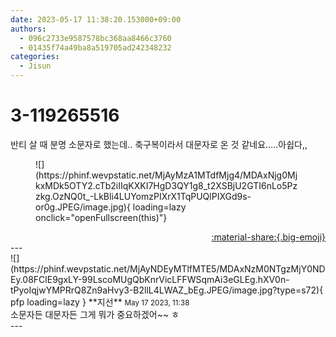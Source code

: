 ```yaml
---
date: 2023-05-17 11:38:20.153000+09:00
authors:
  - 096c2733e9587578bc368aa8466c3760
  - 01435f74a49ba8a519705ad242348232
categories:
  - Jisun
---
```


# 3-119265516

<div class="post-container" markdown="1">
<div class="content-container md-sidebar__scrollwrap" markdown="1">

반티 살 때 분명 소문자로 했는데.. 축구복이라서 대문자로 온 것 같네요…..아쉽다,,
<figure markdown="1">
![](https://phinf.wevpstatic.net/MjAyMzA1MTdfMjg4/MDAxNjg0MjkxMDk5OTY2.cTb2iIIqKXKI7HgD3QY1g8_t2XSBjU2GTI6nLo5Pzzkg.OzNQ0t_-LkBli4LUYomzPIXrX1TqPUQlPIXGd9s-or0g.JPEG/image.jpg){ loading=lazy onclick="openFullscreen(this)"}
</figure>


</div>
</div>

<div style="text-align: right;" markdown="1">
<a href="https://weverse.io/fromis9/fanpost/3-119265516" style="text-align: right;">:material-share:{.big-emoji}</a>
</div>
---

<div class="comments-container md-sidebar__scrollwrap" markdown="1">
<div class="comment" markdown="1">
<div class='id-container' markdown="1">
![](https://phinf.wevpstatic.net/MjAyNDEyMTlfMTE5/MDAxNzM0NTgzMjY0NDEy.08FClE9gxLY-99LscoMUgQbKnrVicLFFWSqmAi3eGLEg.hXV0n-tPyoIqjwYMPRrQ8Zn9aHvy3-B2llL4LWAZ_bEg.JPEG/image.jpg?type=s72){ pfp loading=lazy }
**<span class="artist">지선</span>** <small>May 17 2023, 11:38</small><br>
</div>
<div class='comment-body' markdown="1">
소문자든 대문자든 그게 뭐가 중요하겠어~~ ㅎ
</div>
</div>
</div>
---
